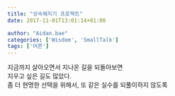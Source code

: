 ```yaml
---
title: "성숙해지기 프로젝트"
date: 2017-11-01T13:01:14+01:00

author: "Aidan.bae"
categories: ['Wisdom', 'SmallTalk']
tags: ['어른']
---
```

지금까지 살아오면서 지나온 길을 되돌아보면  
지우고 싶은 길도 많았다.  
좀 더 현명한 선택을 위해서, 또 같은 실수를 되풀이하지 않도록  
